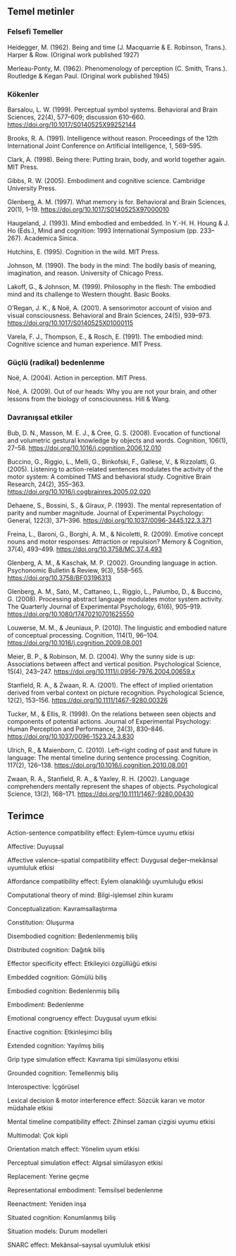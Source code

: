 ## Temel metinler

### Felsefi Temeller

Heidegger, M. (1962). Being and time (J. Macquarrie & E. Robinson, Trans.). Harper & Row. (Original work published 1927)

Merleau-Ponty, M. (1962). Phenomenology of perception (C. Smith, Trans.). Routledge & Kegan Paul. (Original work published 1945)

### Kökenler

Barsalou, L. W. (1999). Perceptual symbol systems. Behavioral and Brain Sciences, 22(4), 577–609; discussion 610–660. https://doi.org/10.1017/S0140525X99252144

Brooks, R. A. (1991). Intelligence without reason. Proceedings of the 12th International Joint Conference on Artificial Intelligence, 1, 569–595.

Clark, A. (1998). Being there: Putting brain, body, and world together again. MIT Press.

Gibbs, R. W. (2005). Embodiment and cognitive science. Cambridge University Press.

Glenberg, A. M. (1997). What memory is for. Behavioral and Brain Sciences, 20(1), 1–19. https://doi.org/10.1017/S0140525X97000010

Haugeland, J. (1993). Mind embodied and embedded. In Y.-H. H. Houng & J. Ho (Eds.), Mind and cognition: 1993 International Symposium (pp. 233–267). Academica Sinica.

Hutchins, E. (1995). Cognition in the wild. MIT Press.

Johnson, M. (1990). The body in the mind: The bodily basis of meaning, imagination, and reason. University of Chicago Press.

Lakoff, G., & Johnson, M. (1999). Philosophy in the flesh: The embodied mind and its challenge to Western thought. Basic Books.

O’Regan, J. K., & Noë, A. (2001). A sensorimotor account of vision and visual consciousness. Behavioral and Brain Sciences, 24(5), 939–973. https://doi.org/10.1017/S0140525X01000115

Varela, F. J., Thompson, E., & Rosch, E. (1991). The embodied mind: Cognitive science and human experience. MIT Press.

### Güçlü (radikal) bedenlenme

Noë, A. (2004). Action in perception. MIT Press.

Noë, A. (2009). Out of our heads: Why you are not your brain, and other lessons from the biology of consciousness. Hill & Wang.

### Davranışsal etkiler

Bub, D. N., Masson, M. E. J., & Cree, G. S. (2008). Evocation of functional and volumetric gestural knowledge by objects and words. Cognition, 106(1), 27–58. https://doi.org/10.1016/j.cognition.2006.12.010

Buccino, G., Riggio, L., Melli, G., Binkofski, F., Gallese, V., & Rizzolatti, G. (2005). Listening to action-related sentences modulates the activity of the motor system: A combined TMS and behavioral study. Cognitive Brain Research, 24(2), 355–363. https://doi.org/10.1016/j.cogbrainres.2005.02.020

Dehaene, S., Bossini, S., & Giraux, P. (1993). The mental representation of parity and number magnitude. Journal of Experimental Psychology: General, 122(3), 371–396. https://doi.org/10.1037/0096-3445.122.3.371

Freina, L., Baroni, G., Borghi, A. M., & Nicoletti, R. (2009). Emotive concept nouns and motor responses: Attraction or repulsion? Memory & Cognition, 37(4), 493–499. https://doi.org/10.3758/MC.37.4.493

Glenberg, A. M., & Kaschak, M. P. (2002). Grounding language in action. Psychonomic Bulletin & Review, 9(3), 558–565. https://doi.org/10.3758/BF03196313

Glenberg, A. M., Sato, M., Cattaneo, L., Riggio, L., Palumbo, D., & Buccino, G. (2008). Processing abstract language modulates motor system activity. The Quarterly Journal of Experimental Psychology, 61(6), 905–919. https://doi.org/10.1080/17470210701625550

Louwerse, M. M., & Jeuniaux, P. (2010). The linguistic and embodied nature of conceptual processing. Cognition, 114(1), 96–104. https://doi.org/10.1016/j.cognition.2009.08.001

Meier, B. P., & Robinson, M. D. (2004). Why the sunny side is up: Associations between affect and vertical position. Psychological Science, 15(4), 243–247. https://doi.org/10.1111/j.0956-7976.2004.00659.x

Stanfield, R. A., & Zwaan, R. A. (2001). The effect of implied orientation derived from verbal context on picture recognition. Psychological Science, 12(2), 153–156. https://doi.org/10.1111/1467-9280.00326

Tucker, M., & Ellis, R. (1998). On the relations between seen objects and components of potential actions. Journal of Experimental Psychology: Human Perception and Performance, 24(3), 830–846. https://doi.org/10.1037/0096-1523.24.3.830

Ulrich, R., & Maienborn, C. (2010). Left–right coding of past and future in language: The mental timeline during sentence processing. Cognition, 117(2), 126–138. https://doi.org/10.1016/j.cognition.2010.08.001

Zwaan, R. A., Stanfield, R. A., & Yaxley, R. H. (2002). Language comprehenders mentally represent the shapes of objects. Psychological Science, 13(2), 168–171. https://doi.org/10.1111/1467-9280.00430


## Terimce

Action-sentence compatibility effect: Eylem–tümce uyumu etkisi

Affective: Duyuşsal

Affective valence–spatial compatibility effect: Duygusal değer–mekânsal uyumluluk etkisi

Affordance compatibility effect: Eylem olanaklılığı uyumluluğu etkisi

Computational theory of mind: Bilgi-işlemsel zihin kuramı

Conceptualization: Kavramsallaştırma

Constitution: Oluşurma

Disembodied cognition: Bedenlenmemiş biliş

Distributed cognition: Dağıtık biliş

Effector specificity effect: Etkileyici özgüllüğü etkisi

Embedded cognition: Gömülü biliş

Embodied cognition: Bedenlenmiş biliş

Embodiment: Bedenlenme

Emotional congruency effect: Duygusal uyum etkisi

Enactive cognition: Etkinleşimci biliş

Extended cognition: Yayılmış biliş

Grip type simulation effect: Kavrama tipi simülasyonu etkisi

Grounded cognition: Temellenmiş biliş

Interospective: İçgörüsel

Lexical decision & motor interference effect: Sözcük kararı ve motor müdahale etkisi

Mental timeline compatibility effect: Zihinsel zaman çizgisi uyumu etkisi

Multimodal: Çok kipli

Orientation match effect: Yönelim uyum etkisi

Perceptual simulation effect: Algısal simülasyon etkisi

Replacement: Yerine geçme

Representational embodiment: Temsilsel bedenlenme

Reenactment: Yeniden inşa

Situated cognition: Konumlanmış biliş

Situation models: Durum modelleri

SNARC effect: Mekânsal–sayısal uyumluluk etkisi
